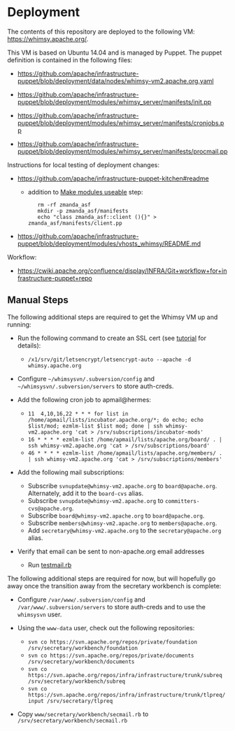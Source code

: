 Deployment
==========

The contents of this repository are deployed to the following VM:
https://whimsy.apache.org/.

This VM is based on Ubuntu 14.04 and is managed by Puppet.  The puppet definition is
contained in the following files:

 * https://github.com/apache/infrastructure-puppet/blob/deployment/data/nodes/whimsy-vm2.apache.org.yaml

 * https://github.com/apache/infrastructure-puppet/blob/deployment/modules/whimsy_server/manifests/init.pp

 * https://github.com/apache/infrastructure-puppet/blob/deployment/modules/whimsy_server/manifests/cronjobs.pp

 * https://github.com/apache/infrastructure-puppet/blob/deployment/modules/whimsy_server/manifests/procmail.pp

Instructions for local testing of deployment changes:

 * https://github.com/apache/infrastructure-puppet-kitchen#readme
   * addition to [Make modules useable](https://github.com/apache/infrastructure-puppet-kitchen#make-modules-useable) step:
 
            rm -rf zmanda_asf
            mkdir -p zmanda_asf/manifests
            echo "class zmanda_asf::client (){}" > zmanda_asf/manifests/client.pp

 * https://github.com/apache/infrastructure-puppet/blob/deployment/modules/vhosts_whimsy/README.md

Workflow:

 * https://cwiki.apache.org/confluence/display/INFRA/Git+workflow+for+infrastructure-puppet+repo
 
Manual Steps
------------

The following additional steps are required to get the Whimsy VM up and running:

 * Run the following command to create an SSL cert (see [tutorial](https://www.digitalocean.com/community/tutorials/how-to-secure-apache-with-let-s-encrypt-on-ubuntu-14-04) for details):
     * `/x1/srv/git/letsencrypt/letsencrypt-auto --apache -d whimsy.apache.org`

 * Configure `~/whimsysvn/.subversion/config` and `~/whimsysvn/.subversion/servers` to store auth-creds.

 * Add the following cron job to apmail@hermes:
     * `11  4,10,16,22 * * * for list in /home/apmail/lists/incubator.apache.org/*; do echo; echo $list/mod; ezmlm-list $list mod; done | ssh whimsy-vm2.apache.org 'cat > /srv/subscriptions/incubator-mods'`
     * `16 * * * * ezmlm-list /home/apmail/lists/apache.org/board/ . | ssh whimsy-vm2.apache.org 'cat > /srv/subscriptions/board'`
     * `46 * * * * ezmlm-list /home/apmail/lists/apache.org/members/ . | ssh whimsy-vm2.apache.org 'cat > /srv/subscriptions/members'`

 * Add the following mail subscriptions:
    * Subscribe `svnupdate@whimsy-vm2.apache.org` to `board@apache.org`.
      Alternately, add it to the `board-cvs` alias.
    * Subscribe `svnupdate@whimsy-vm2.apache.org` to 
      `committers-cvs@apache.org`.
    * Subscribe `board@whimsy-vm2.apache.org` to `board@apache.org`.
    * Subscribe `members@whimsy-vm2.apache.org` to `members@apache.org`.
    * Add `secretary@whimsy-vm2.apache.org` to the `secretary@apache.org`
      alias.

 * Verify that email can be sent to non-apache.org email addresses
   * Run [testmail.rb](tools/testmail.rb)

The following additional steps are required for now, but will hopefully go
away once the transition away from the secretary workbench is complete:

 * Configure `/var/www/.subversion/config` and
   `/var/www/.subversion/servers` to store auth-creds and to use the
   `whimsysvn` user.

 * Using the `www-data` user, check out the following repositories:
   * `svn co https://svn.apache.org/repos/private/foundation /srv/secretary/workbench/foundation`
   * `svn co https://svn.apache.org/repos/private/documents /srv/secretary/workbench/documents`
   * `svn co https://svn.apache.org/repos/infra/infrastructure/trunk/subreq /srv/secretary/workbench/subreq`
   * `svn co https://svn.apache.org/repos/infra/infrastructure/trunk/tlpreq/input /srv/secretary/tlpreq`

 * Copy `www/secretary/workbench/secmail.rb` to
   `/srv/secretary/workbench/secmail.rb`
